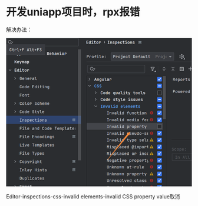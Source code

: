 # 开发uniapp项目时，rpx报错

解决办法：

![Image text](../.vuepress/public/webstormNotes/03/01.png)

Editor-inspections-css-invalid elements-invalid CSS property value取消

